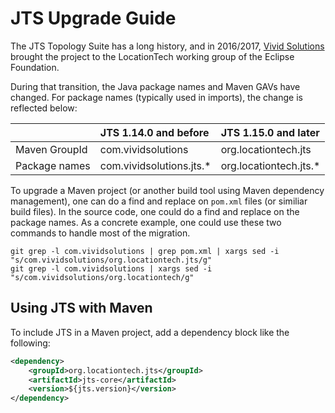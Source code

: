 JTS Upgrade Guide
=================

The JTS Topology Suite has a long history, and in 2016/2017, [Vivid Solutions](http://www.vividsolutions.com/) brought the project to the LocationTech working group of the Eclipse Foundation.  

During that transition, the Java package names and Maven GAVs have changed.  For package names (typically used in imports), the change is reflected below:

|               | **JTS 1.14.0 and before** | **JTS 1.15.0 and later**    |
|---------------|:--------------------------|:----------------------------|
| Maven GroupId | com.vividsolutions        | org.locationtech.jts        |
| Package names | com.vividsolutions.jts.*  | org.locationtech.jts.*      |

To upgrade a Maven project (or another build tool using Maven dependency management), one can do a find and replace on ```pom.xml``` files (or similiar build files).  In the source code, one could do a find and replace on the package names.  As a concrete example, one could use these two commands to handle most of the migration. 

```
git grep -l com.vividsolutions | grep pom.xml | xargs sed -i "s/com.vividsolutions/org.locationtech.jts/g"
git grep -l com.vividsolutions | xargs sed -i "s/com.vividsolutions/org.locationtech/g"
```

## Using JTS with Maven

To include JTS in a Maven project, add a dependency block like the following:

```xml
<dependency>
    <groupId>org.locationtech.jts</groupId>
    <artifactId>jts-core</artifactId>
    <version>${jts.version}</version>
</dependency>
```
